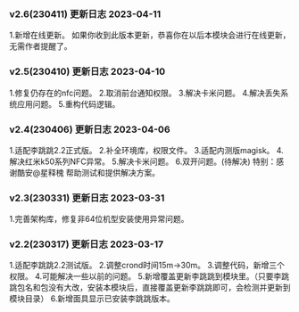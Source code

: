 ### v2.6(230411) 更新日志 2023-04-11
1.新增在线更新。
如果你收到此版本更新，恭喜你在以后本模块会进行在线更新，无需作者提醒了。

### v2.5(230410) 更新日志 2023-04-10
1.修复仍存在的nfc问题。
2.取消前台通知权限。
3.解决卡米问题。
4.解决丢失系统应用问题。
5.重构代码逻辑。

### v2.4(230406) 更新日志 2023-04-06
1.适配李跳跳2.2正式版。
2.补全环境库，权限文件。
3.适配内测版magisk。
4.解决红米k50系列NFC异常。
5.解决卡米问题。
6.双开问题。(待解决)
特别：感谢酷安@星释槐 帮助测试和提供解决方案。

### v2.3(230331) 更新日志 2023-03-31
1.完善架构库，修复非64位机型安装使用异常问题。

### v2.2(230317) 更新日志 2023-03-17
1.适配李跳跳2.2测试版。
2.调整crond时间15m->30m。
3.调整代码，新增三个权限。
4.可能解决一些以前的问题。
5.新增覆盖更新李跳跳到模块里。（只要李跳跳包名和包没有大改，安装本模块后，直接覆盖更新李跳跳即可，会检测并更新到模块目录）
6.新增面具显示已安装李跳跳版本。